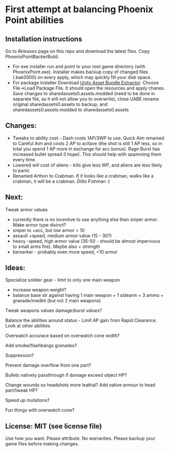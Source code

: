 # First attempt at balancing Phoenix Point abilities

## Installation instructions

Go to _Releases_ page on this repo and download the latest files. Copy PhoenixPointBackerBuild. 

* For exe installer run and point to your root game directory (with PhoenixPoint.exe). Installer makes backup copy of changed files (.bak0000) on every apply, which may quickly fill your disk space. 
* For package installer Download [Unity Asset Bundle Extractor](https://github.com/DerPopo/UABE). Choose File->Load Package File. It should open the resources and apply chanes. Save changes to sharedassets0.assets.modded (need to be done in separate file, as it will not allow you to overwrite), close UABE rename original sharedassets0.assets to backup, and sharedassets0.assets.modded to sharedassets0.assets

## Changes:

* Tweaks to ability cost - Dash costs 1AP/3WP to use. Quick Aim renamed to Careful Aim and costs 2 AP to acitave (the shot is still 1 AP less, so in total you spend 1 AP more in exchange for acc bonus). Rage Burst has increased bullet spread (I hope). This should help with spamming them every time.
* Lowered will cost of aliens - kills give less WP, and aliens are less likely to panic
* Renamed Arthon to Crabman. If it looks like a crabman, walks like a crabman, it will be a crabman. Ditto Fishman :) 

## Next: 
Tweak armor values
* currently there is no incentive to use anything else than sniper armor. Make armor type disinct?
* sniper to +acc, but low armor < 10
* assault +speed, medium armor value (15 - 30?)
* heavy -speed, high armor value (35-50 - should be almost impervious to small arms fire). Maybe also + strength
* berserker - probably even more speed, <10 armor

## Ideas:
Specialize soldier gear - limit to only one main weapon
* increase weapon weight?
* balance base str against having 1 main weapon + 1 sidearm + 3 ammo + granade/medkit (but not 2 main weapons)

Tweak weapons values damage/burst values? 

Balance the abilities around status - Limit AP gain from Rapid Clearance. Look at other abilities

Overwatch accurace based on overwatch cone width?

Add smoke/flashbangs granades?

Suppression?

Prevent damage overflow from one part?

Bullets natively passthrough if damage exceed object HP?

Change wounds so headshots more leathal? Add native armour to head part/tweak HP?

Speed up mutations?

Fun things with overwatch cone?

## License: MIT (see license file)
Use how you want. Please attribute. No warranties. Please backup your game files before making changes.
